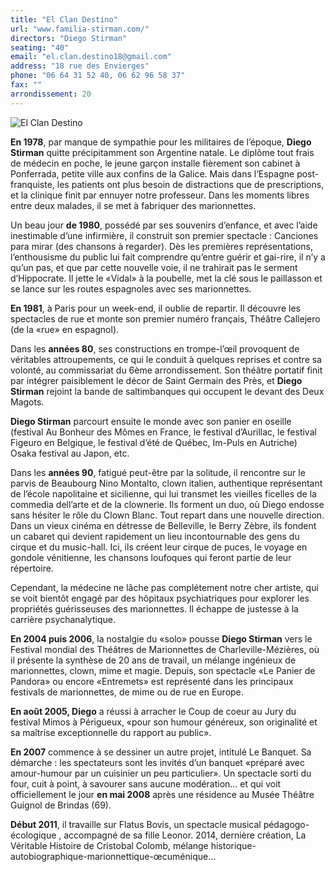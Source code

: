 ```yaml
---
title: "El Clan Destino"
url: "www.familia-stirman.com/"
directors: "Diego Stirman"
seating: "40"
email: "el.clan.destino18@gmail.com"
address: "18 rue des Envierges"
phone: "06 64 31 52 40, 06 62 96 58 37"
fax: ""
arrondissement: 20
---
```


![El Clan Destino](../images/20eme/el-clan-destino/el-clan-destino-1.jpg)

**En 1978**, par manque de sympathie pour les militaires de l’époque, **Diego Stirman** quitte précipitamment son Argentine natale.
Le diplôme tout frais de médecin en poche, le jeune garçon installe fièrement son cabinet à Ponferrada, petite ville aux confins de la Galice. Mais dans l’Espagne post-franquiste, les patients ont plus besoin de distractions que  de prescriptions, et la clinique finit par ennuyer notre professeur.  Dans les moments libres entre deux malades, il se met à fabriquer des marionnettes.

Un beau jour **de 1980**, possédé par ses souvenirs d’enfance, et avec l’aide inestimable d’une infirmière, il construit son premier spectacle : Canciones para mirar (des chansons à regarder). Dès les premières représentations, l’enthousisme du public lui fait comprendre qu’entre guérir et gai-rire, il n’y a qu’un pas, et que par cette nouvelle voie, il ne trahirait  pas le serment d’Hippocrate. Il jette le «Vidal» à la poubelle, met la clé sous le paillasson et se lance sur les routes espagnoles avec ses marionnettes.

**En 1981**, à Paris pour un week-end, il oublie de repartir. Il découvre les spectacles de rue et monte son premier numéro français, Théâtre Callejero (de la «rue» en espagnol).

Dans les **années 80**, ses constructions en trompe-l’œil provoquent de véritables attroupements, ce qui le conduit à quelques reprises et contre sa volonté, au commissariat du 6ème arrondissement. Son théâtre portatif finit par intégrer paisiblement le décor de Saint Germain des Près, et **Diego Stirman** rejoint la bande de saltimbanques qui occupent le devant des Deux Magots.

**Diego Stirman** parcourt ensuite le monde avec son panier en oseille (festival Au Bonheur des Mômes en France, le festival d’Aurillac, le festival Figeuro en Belgique, le festival d’été de Québec, Im-Puls en Autriche) Osaka festival au Japon, etc.

Dans les **années 90**, fatigué peut-être par la solitude, il rencontre sur le parvis de Beaubourg Nino Montalto, clown italien, authentique représentant de l’école napolitaine et sicilienne, qui lui transmet les vieilles ficelles de la commedia dell’arte et de la clownerie. Ils forment un duo, où Diego endosse sans hésiter le rôle du Clown Blanc. Tout repart dans une nouvelle direction. Dans un vieux cinéma en détresse de Belleville, le Berry Zèbre, ils fondent un cabaret qui devient rapidement un lieu incontournable des gens du cirque et du music-hall. Ici, ils créent leur cirque de puces, le voyage en gondole vénitienne, les chansons loufoques qui feront partie de leur répertoire.

Cependant, la médecine ne lâche pas complétement notre cher artiste, qui se voit bientôt engagé par des hôpitaux psychiatriques pour explorer les propriétés guérisseuses des marionnettes. Il échappe de justesse à la carrière psychanalytique.

**En 2004 puis 2006**, la nostalgie du «solo» pousse **Diego Stirman** vers le Festival mondial des Théâtres de Marionnettes de Charleville-Mézières, où il présente la synthèse de 20 ans de travail, un mélange ingénieux de marionnettes, clown, mime et magie. Depuis, son spectacle «Le Panier de Pandora» ou encore «Entremets» est représenté dans les principaux festivals de marionnettes, de mime ou de rue en Europe.

**En août 2005, Diego** a réussi à arracher le Coup de coeur au Jury du festival Mimos à Périgueux, «pour son humour généreux, son originalité et sa maîtrise exceptionnelle du rapport au public».

**En 2007** commence à se dessiner un autre projet, intitulé Le Banquet. Sa démarche : les spectateurs sont les invités d’un banquet «préparé avec amour-humour par un cuisinier un peu particulier». Un spectacle sorti du four, cuit à point, à savourer sans aucune modération... et qui voit officiellement le jour **en mai 2008** après une résidence au Musée Théâtre Guignol de Brindas (69).

**Début  2011**, il travaille sur Flatus Bovis, un spectacle musical pédagogo-écologique , accompagné de sa fille Leonor.
2014, dernière création, La Véritable Histoire de Cristobal Colomb, mélange historique-autobiographique-marionnettique-œcuménique...

